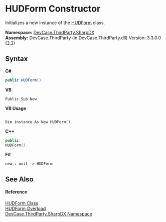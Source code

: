 # HUDForm Constructor 
 

Initializes a new instance of the <a href="T_DevCase_ThirdParty_SharpDX_HUDForm">HUDForm</a> class.

**Namespace:**&nbsp;<a href="N_DevCase_ThirdParty_SharpDX">DevCase.ThirdParty.SharpDX</a><br />**Assembly:**&nbsp;DevCase.ThirdParty (in DevCase.ThirdParty.dll) Version: 3.3.0.0 (3.3)

## Syntax

**C#**<br />
``` C#
public HUDForm()
```

**VB**<br />
``` VB
Public Sub New
```

**VB Usage**<br />
``` VB Usage

Dim instance As New HUDForm()
```

**C++**<br />
``` C++
public:
HUDForm()
```

**F#**<br />
``` F#
new : unit -> HUDForm
```


## See Also


#### Reference
<a href="T_DevCase_ThirdParty_SharpDX_HUDForm">HUDForm Class</a><br /><a href="Overload_DevCase_ThirdParty_SharpDX_HUDForm__ctor">HUDForm Overload</a><br /><a href="N_DevCase_ThirdParty_SharpDX">DevCase.ThirdParty.SharpDX Namespace</a><br />